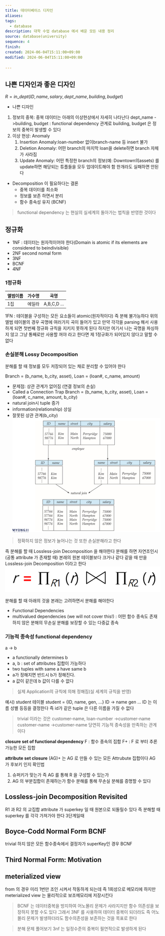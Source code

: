 ```yaml
---
title: 데이터베이스 디자인
aliases: 
tags:
  - database
description: 대학 수업 database 에서 배운 모든 내용 정리
source: database(university)
sequence: 4
finish: 
created: 2024-06-04T15:11:00+09:00
modified: 2024-06-04T15:11:00+09:00

---
```


## 나쁜 디자인과 좋은 디자인
$R = in\_dept(ID, name, salary, dept\_name, building, budget)$

- 나쁜 디자인

1. 정보의 중복: 중복 데이터는 아래의 이상현상에서 자세히 나타난다
   dept_name ->building, budget :  functional dependency 관계로 building, budget 은 정보의 중복이 발생할 수 있다
2. 이상 현상: Anomaly 
	1. Insertion Anomaly:loan-number 없이branch-name 등 insert 불가
	2. Deletion Anomaly: 어떤 branch의 마지막 loan을 delete하면 branch 자체가 사라짐
	3. Update Anomaly: 어떤 특정한 branch의 정보(예: Downtown의assets) 를 update하면 해당되는 튜플들을 모두 업데이트해야 함 한개라도 실패하면 안된다


- Decomposition 이 필요하다는 결론
	- 중복 데이터를 최소화
	- 정보를 보존 하면서 분리
	- 함수 종속성 유지 (BCNF)

> functional dependency 는 현실의 실세계의 돌아가는 법칙을 반영한 것이다




## 정규화
- 1NF : 데이터는 원자적이어야 한다(Domain is atomic if its elements are considered to beindivisible)
- 2NF second nomal form
- 3NF
- BCNF
- 4NF


### 1정규화

| 앨범이름 | 가수명 | 곡명          |
| ---- | --- | ----------- |
| 1집   | 에일라 | A,B,C,D ... |

1FN : 테이블을 구성하는 모든 요소들이 atomic(원자적이다) 즉 분해 불가능하다 위의 엘범 테이블의 경우 곡명에 여러가지 곡이 들어가 있고 만약 각각을 parsing 해서 사용하게 되면 첫번째 정규화 규칙을 지키지 못하게 된다
하지만 여기서 나는 곡명을 파싱하지 않고 그냥 통째로만 사용할 꺼야 라고 한다면 제 1정규화가 되어있지 않다고 말할 수 없다



### 손실분해 Lossy Decomposition

분해를 할 때 정보를 모두 저장되어 있는 채로 분리할 수 있어야 한다

Branch = (b_name, b_city, asset), Loan = (loan#, c_name, amount)
- 문제점: 상관 관계가 없어짐 (연결 정보의 손실)
- Called a Connection Trap
Branch = (b_name, b_city, asset), Loan = (loan#, c_name, amount, b_city)
- natural join시 tuple 증가
- information(relationship) 상실
- 잘못된 상관 관계(b_city)
![Pasted image 20240613041271](../../08.media/20240613041271.png)
> 정확하지 않은 정보가 늘어나는 것 또한 손실분해라고 한다

즉 분해를 할 때 Lossless-join Decomposition 을 해야한다
분해를 하면 자연조인시(공통 attribute 가 존재할 때) 본래의 원본 테이블보다 크거나 같다 같을 때 만을  Lossless-join Decomposition 이라고 한다
![Pasted image 20240613041954](../../08.media/20240613041954.png)

분해를 할 때 아래의 것을 본래는 고려하면서 분해를 해야한다
- Functional Dependencies 
- multivalued dependencies (we will not cover this!) : 어떤 함수 종속도 존재하지 않은 분해의 무손실 분해를 보장할 수 있는 다중값 종속
### 기능적 종속성 functional dependency
a -> b
- a functionally determines b
- a, b : set of attributes 집합이 가능하다
- two tuples with same a have same b 
- a가 정해지면 반드시 b가 정해진다. 
- a 값이 같은데 b 값이 다를 수 없다
> 실제 Application의 규칙에 의해 정해짐(실 세계의 규칙을 반영)

예시) student 테이블
student = {ID, name, gen, ...}
ID -> name gen ...
ID 는 이름 성별 등등을 결정한다 즉 id가 같은 tuple 은 다른 이름을 가질 수 없다
> trivial 이라는 것은
> customer-name, loan-number →customer-name
> customer-name →customer-name
> 당연히 기능적 종속성을 만족하는 관계이다


**closure set of functional dependency**
F : 함수 종속의 집합
F+ : F 로 부터 추론 가능한 모든 집합

**attribute set closure**
(AG)+ 는 AG 로 만들 수 있는 모든 Attrubute 집합이다
AG 가 후보키 인지 확인법
1. 슈퍼키가 맞는가 즉 AG 를 통해 R 을 구성할 수 있는가
2. AG 의 부분집합이 존재하는가
함수 분해를 통해 무손실 분해를 증명할 수 있다
## Lossless-join Decomposition Revisited
R1 과 R2 의 교집합 attribute 가 superkey 일 때 원본으로 되돌릴수 있다
즉 분해할 때 superkey 를 각각 가져가야 한다
3단계일때

## Boyce-Codd Normal Form BCNF
trivial 하지 않은 모든 함수종속에서 결정자가 superKey인 경우 BCNF

## Third Normal Form: Motivation

## meterialized view
from 의 경우 미리 1번만 조인 시켜서  작동하게 되는데 즉 1회성으로 메모리에
하지만 meterialized view 는 물리적으로 보조메모리에 저장시킨다




> BCNF 는 데이터중복을 방지하여 어노몰리 문제가 사라지지만 함수 의존성을 보장하지 못할 수도 있다 그래서 3NF 를 사용하여 데이터 중복이 되더라도 즉 어노몰리 문제가 발생하더라도 함수의존성을 보존하는 것을 목표로  한다



> 분해 문제 풀어보기
> 3nf 는 일정수준의 중복이 필연적으로 발생하게 된다
> 